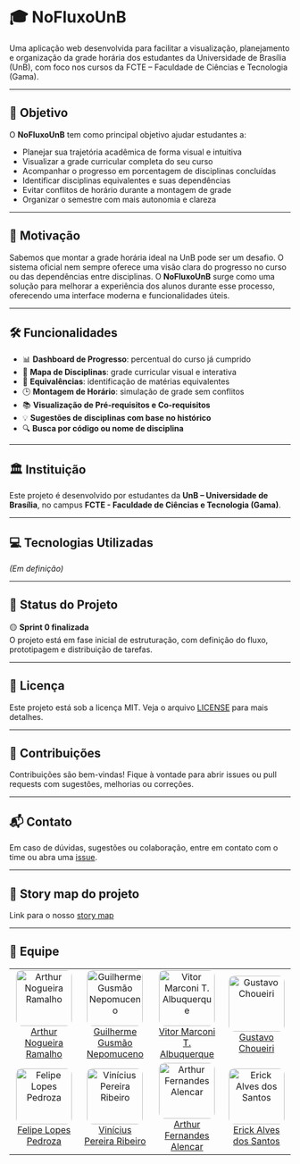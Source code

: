 # 🎓 NoFluxoUnB

Uma aplicação web desenvolvida para facilitar a visualização, planejamento e organização da grade horária dos estudantes da Universidade de Brasília (UnB), com foco nos cursos da FCTE – Faculdade de Ciências e Tecnologia (Gama).

---

## 🚀 Objetivo

O **NoFluxoUnB** tem como principal objetivo ajudar estudantes a:

- Planejar sua trajetória acadêmica de forma visual e intuitiva  
- Visualizar a grade curricular completa do seu curso  
- Acompanhar o progresso em porcentagem de disciplinas concluídas  
- Identificar disciplinas equivalentes e suas dependências  
- Evitar conflitos de horário durante a montagem de grade  
- Organizar o semestre com mais autonomia e clareza  

---

## 🧠 Motivação

Sabemos que montar a grade horária ideal na UnB pode ser um desafio. O sistema oficial nem sempre oferece uma visão clara do progresso no curso ou das dependências entre disciplinas. O **NoFluxoUnB** surge como uma solução para melhorar a experiência dos alunos durante esse processo, oferecendo uma interface moderna e funcionalidades úteis.

---

## 🛠️ Funcionalidades

- 📊 **Dashboard de Progresso**: percentual do curso já cumprido  
- 🧩 **Mapa de Disciplinas**: grade curricular visual e interativa  
- 🔁 **Equivalências**: identificação de matérias equivalentes  
- 🕒 **Montagem de Horário**: simulação de grade sem conflitos  
- 📚 **Visualização de Pré-requisitos e Co-requisitos**  
- 💡 **Sugestões de disciplinas com base no histórico**  
- 🔍 **Busca por código ou nome de disciplina**  

---

## 🏛️ Instituição

Este projeto é desenvolvido por estudantes da **UnB – Universidade de Brasília**, no campus **FCTE - Faculdade de Ciências e Tecnologia (Gama)**.

---

## 💻 Tecnologias Utilizadas

*(Em definição)*

---

## 📌 Status do Projeto

🟡 **Sprint 0 finalizada**  
O projeto está em fase inicial de estruturação, com definição do fluxo, prototipagem e distribuição de tarefas.

---

## 📄 Licença

Este projeto está sob a licença MIT. Veja o arquivo [LICENSE](./LICENSE) para mais detalhes.

---

## 🤝 Contribuições

Contribuições são bem-vindas! Fique à vontade para abrir issues ou pull requests com sugestões, melhorias ou correções.

---

## 📬 Contato

Em caso de dúvidas, sugestões ou colaboração, entre em contato com o time ou abra uma [issue](https://github.com/seuusuario/seurepositorio/issues).

---

## 📖 Story map do projeto
Link para o nosso [story map](https://mdsunb.storiesonboard.com/storymap/no-fluxo-unb1)

---

## 👥 Equipe

<table>
  <tr>
    <td align="center">
      <img src="LINK_DA_FOTO" width="100px;" style="border-radius: 10px;" alt="Arthur Nogueira Ramalho"/><br />
      <a href="#">Arthur Nogueira Ramalho</a>
    </td>
    <td align="center">
      <img src="LINK_DA_FOTO" width="100px;" style="border-radius: 10px;" alt="Guilherme Gusmão Nepomuceno"/><br />
      <a href="#">Guilherme Gusmão Nepomuceno</a>
    </td>
    <td align="center">
      <img src="LINK_DA_FOTO" width="100px;" style="border-radius: 10px;" alt="Vitor Marconi T. Albuquerque"/><br />
      <a href="#">Vitor Marconi T. Albuquerque</a>
    </td>
    <td align="center">
      <img src="LINK_DA_FOTO" width="100px;" style="border-radius: 10px;" alt="Gustavo Choueiri"/><br />
      <a href="#">Gustavo Choueiri</a>
    </td>
  </tr>
  <tr>
    <td align="center">
      <img src="LINK_DA_FOTO" width="100px;" style="border-radius: 10px;" alt="Felipe Lopes Pedroza"/><br />
      <a href="#">Felipe Lopes Pedroza</a>
    </td>
    <td align="center">
      <img src="https://github.com/Vinicius-Ribeiro04.png" width="100px;" style="border-radius: 10px;" alt="Vinícius Pereira Ribeiro"/><br />
      <a href="#">Vinícius Pereira Ribeiro</a>
    </td>
    <td align="center">
      <img src="LINK_DA_FOTO" width="100px;" style="border-radius: 10px;" alt="Arthur Fernandes Alencar"/><br />
      <a href="#">Arthur Fernandes Alencar</a>
    </td>
    <td align="center">
      <img src="https://github.com/erickaalves.png" width="100px;" style="border-radius: 10px;" alt="Erick Alves dos Santos"/><br />
      <a href="#">Erick Alves dos Santos</a>
    </td>
  </tr>
</table>
